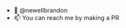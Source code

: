 - 👋 @newellbrandon
- 📫 You can reach me by making a PR

<!---
newellbrandon/newellbrandon is a ✨ special ✨ repository because its `README.md` (this file) appears on your GitHub profile.
You can click the Preview link to take a look at your changes.
--->
